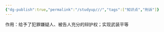 ```yaml
---
{"dg-publish":true,"permalink":"/studyup///","tags":["知识点","刑诉"]}
---
```


作用：给予了犯罪嫌疑人、被告人充分的辩护权；实现武装平等